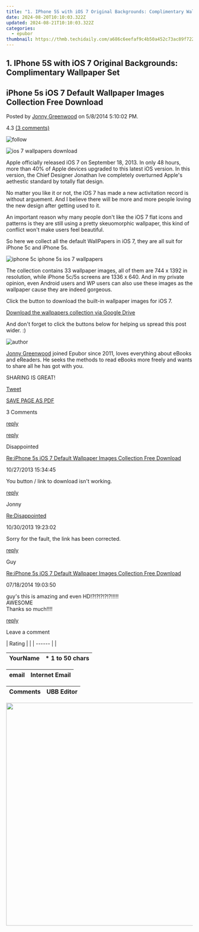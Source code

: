 ```yaml
---
title: "1. IPhone 5S with iOS 7 Original Backgrounds: Complimentary Wallpaper Set"
date: 2024-08-20T10:10:03.322Z
updated: 2024-08-21T10:10:03.322Z
categories:
  - epubor
thumbnail: https://thmb.techidaily.com/a686c6eefaf9c4b50a452c73ac89f7229b66217691cf20f6f81f6b08cd386aeb.jpg
---
```


## 1. IPhone 5S with iOS 7 Original Backgrounds: Complimentary Wallpaper Set

## iPhone 5s iOS 7 Default Wallpaper Images Collection Free Download

Posted by [Jonny Greenwood](https://plus.google.com/u/0/+JonnyGreenwood999) on 5/8/2014 5:10:02 PM.

4.3 [(3 comments)](http://www.epubor.com/#comment-area) 



![follow](http://www.epubor.com/images/follow.png)

![ios 7 wallpapers download](http://www.epubor.com/images/ios7-vs-ios61.jpg)

Apple officially released iOS 7 on September 18, 2013\. In only 48 hours, more than 40% of Apple devices upgraded to this latest iOS version. In this version, the Chief Designer Jonathan Ive completely overturned Apple's aethestic standard by totally flat design.

No matter you like it or not, the iOS 7 has made a new activitation record is without arguement. And I believe there will be more and more people loving the new design after getting used to it.

An important reason why many people don't like the iOS 7 flat icons and patterns is they are still using a pretty skeuomorphic wallpaper, this kind of conflict won't make users feel beautiful.

So here we collect all the default WallPapers in iOS 7, they are all suit for iPhone 5c and iPhone 5s.

![iphone 5c iphone 5s ios 7 wallpapers](http://www.epubor.com/images/ios-7-wallpapers.png)

The collection contains 33 wallpaper images, all of them are 744 x 1392 in resolution, while iPhone 5c/5s screens are 1336 x 640\. And in my private opinion, even Android users and WP users can also use these images as the wallpaper cause they are indeed gorgeous.

Click the button to download the built-in wallpaper images for iOS 7.

[Download the wallpapers collection via Google Drive](https://drive.google.com/file/d/0B5qiTwLf9oCzUFVsdG1wZUo1WTQ/edit?usp=sharing)

And don't forget to click the buttons below for helping us spread this post wider. :)

![author](http://www.epubor.com/images/uppic/jonny.png)

[Jonny Greenwood](https://plus.google.com/u/0/+JonnyGreenwood999) joined Epubor since 2011, loves everything about eBooks and eReaders. He seeks the methods to read eBooks more freely and wants to share all he has got with you.

SHARING IS GREAT!

[Tweet](https://twitter.com/share) 

[SAVE PAGE AS PDF](https://tools.techidaily.com/epubor/products/) 



3 Comments

[reply](https://tools.techidaily.com/epubor/products/) 

[reply](https://tools.techidaily.com/epubor/products/) 

Disappointed

[Re:iPhone 5s iOS 7 Default Wallpaper Images Collection Free Download](https://tools.techidaily.com/epubor/products/)

10/27/2013 15:34:45

You button / link to download isn't working.

[reply](https://tools.techidaily.com/epubor/products/) 

Jonny

[Re:Disappointed](https://tools.techidaily.com/epubor/products/)

10/30/2013 19:23:02

Sorry for the fault, the link has been corrected.

[reply](https://tools.techidaily.com/epubor/products/) 

Guy

[Re:iPhone 5s iOS 7 Default Wallpaper Images Collection Free Download](https://tools.techidaily.com/epubor/products/)

07/18/2014 19:03:50

guy's this is amazing and even HD!?!?!?!?!?!!!!!  
 AWESOME  
 Thanks so much!!!!

[reply](https://tools.techidaily.com/epubor/products/) 

Leave a comment

| Rating |  |
| ------ |  |

| YourName | \*  1 to 50 chars |
| -------- | ----------------- |

| email | Internet Email |
| ----- | -------------- |

| Comments | UBB Editor |
| -------- | ---------- |

<ins class="adsbygoogle"
     style="display:block"
     data-ad-format="autorelaxed"
     data-ad-client="ca-pub-7571918770474297"
     data-ad-slot="1223367746"></ins>



<ins class="adsbygoogle"
     style="display:block"
     data-ad-client="ca-pub-7571918770474297"
     data-ad-slot="8358498916"
     data-ad-format="auto"
     data-full-width-responsive="true"></ins>



<!-- affiliate ads begin -->
<a href="https://appsumo.8odi.net/c/5597632/2068411/7443" target="_top" id="2068411"><img src="//a.impactradius-go.com/display-ad/7443-2068411" border="0" alt="" width="1200" height="600"/></a><img height="0" width="0" src="https://appsumo.8odi.net/i/5597632/2068411/7443" style="position:absolute;visibility:hidden;" border="0" />
<!-- affiliate ads end -->